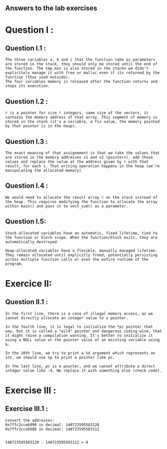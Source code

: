 ## Answers to the lab exercises

# Question I :

## Question I.1 :

    The three variables a, b and c that the function take as parameters are stored in the stack, they should only be stored until the end of the function. The tmp_min is also stored in the stackn we didn't explicitely manage it with free or malloc even if its returned by the function (thus used outside).
    The four variables memory is released after the function returns and stops its execution.

## Question I.2 :

    r is a pointer for size * integers, same size of the vectors, it contains the memory address of that array. This segment of memory is stored in the stack (it's a variable, a fix value, the memory pointed by that pointer is in the heap).

## Question I.3 :

    The exact meaning of that assignement is that we take the values that are stored in the memory addresses v1 and v2 (pointers), add those values and replace the value at the address given by r with that result, for each i. That writing operation happens in the heap (we're manipulating the allocated memory)

## Question I.4 :

    We would need to allocate the result array r on the stack instead of the heap. This requires modifying the function to allocate the array within main() and pass it to vect_sum() as a parameter.

## Question I.5:

    Stack-allocated variables have an automatic, fixed lifetime, tied to the function or block scope. When the function/block exits, they are automatically destroyed.

    Heap-allocated variables have a flexible, manually managed lifetime. They remain allocated until explicitly freed, potentially persisting across multiple function calls or even the entire runtime of the program.

# Exercice II:

## Question II.1 :

    In the first line, there is a case of illegal memory access, as we cannot directly allocate an integer value to a pointer.

    In the fourth line, it is legal to initialize the *pc pointer that way, but it is called a "wild" pointer and dangerous coding-wise, that it might raise a compilation warning. It's better to initialize it using a NULL value or the pointer value of an existing variable using &.

    In the 10th line, we try to print a %d argument which represents an int, we should use %p to print a pointer like pc.

    In the last line, pc is a pointer, and we cannot attribute a direct integer value like -4. We replace it with something else (check code).

# Exercise III :

## Exercise III.1 :

    Convert the addresses:
    0x7ffc2cce6990 in decimal: 140723595583120
    0x7ffc2cce6988 in decimal: 140723595583112


    140723595583120 - 140723595583112 = 8
